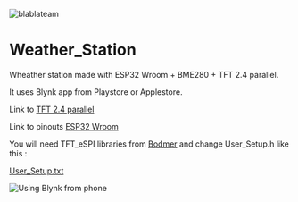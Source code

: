 ![blablateam](https://user-images.githubusercontent.com/29018157/121648752-1d478c00-ca98-11eb-948f-0f0667f0750b.png)


# Weather_Station
Wheather station made with ESP32 Wroom + BME280 + TFT 2.4 parallel.

It uses Blynk app from Playstore or Applestore.

Link to [TFT 2.4 parallel](http://www.lcdwiki.com/2.4inch_Arduino_Display)

Link to pinouts [ESP32 Wroom](https://learn.upesy.com/fr/boards/ESP32_Wroom_DevKit.html)


You will need TFT_eSPI libraries from [Bodmer](https://github.com/Bodmer/TFT_eSPI) and change User_Setup.h like this :

[User_Setup.txt](https://github.com/kramer04/Weather_Station/files/6636456/User_Setup.txt)


![Using Blynk from phone](https://user-images.githubusercontent.com/29018157/121649885-474d7e00-ca99-11eb-9d0a-90bcb0db63f4.jpg)

